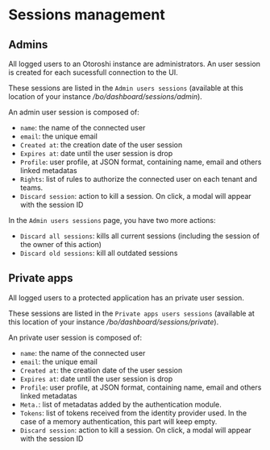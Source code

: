 # Sessions management

## Admins

All logged users to an Otoroshi instance are administrators. An user session is created for each sucessfull connection to the UI. 

These sessions are listed in the `Admin users sessions` (available at this location of your instance */bo/dashboard/sessions/admin*).

An admin user session is composed of: 

* `name`: the name of the connected user
* `email`: the unique email
* `Created at`: the creation date of the user session
* `Expires at`: date until the user session is drop
* `Profile`: user profile, at JSON format, containing name, email and others linked metadatas
* `Rights`: list of rules to authorize the connected user on each tenant and teams.
* `Discard session`: action to kill a session. On click, a modal will appear with the session ID

In the `Admin users sessions` page, you have two more actions:

* `Discard all sessions`: kills all current sessions (including the session of the owner of this action)
* `Discard old sessions`: kill all outdated sessions

## Private apps

All logged users to a protected application has an private user session.

These sessions are listed in the `Private apps users sessions` (available at this location of your instance */bo/dashboard/sessions/private*).

An private user session is composed of: 

* `name`: the name of the connected user
* `email`: the unique email
* `Created at`: the creation date of the user session
* `Expires at`: date until the user session is drop
* `Profile`: user profile, at JSON format, containing name, email and others linked metadatas
* `Meta.`: list of metadatas added by the authentication module.
* `Tokens`: list of tokens received from the identity provider used. In the case of a memory authentication, this part will keep empty.
* `Discard session`: action to kill a session. On click, a modal will appear with the session ID
